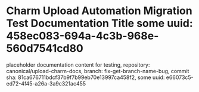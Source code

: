 # Charm Upload Automation Migration Test Documentation Title some uuid: 458ec083-694a-4c3b-968e-560d7541cd80
 placeholder documentation content for testing,  repository: canonical/upload-charm-docs,  branch: fix-get-branch-name-bug,  commit sha: 81ca676711bdcf37b9f7b99eb70e13997ca458f2,  some uuid: e66073c5-ed72-4f45-a26a-3a9c321ac455